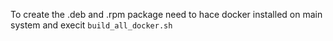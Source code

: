 To create the .deb and .rpm package need to hace docker installed on main system and execit `build_all_docker.sh`
